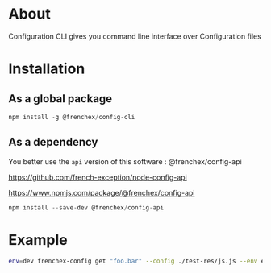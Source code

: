 # About

Configuration CLI gives you command line interface over Configuration files

# Installation

## As a global package
```typescript
npm install -g @frenchex/config-cli
```

## As a dependency

You better use the ```api``` version of this software : @frenchex/config-api

https://github.com/french-exception/node-config-api

https://www.npmjs.com/package/@frenchex/config-api

```typescript
npm install --save-dev @frenchex/config-api
```


# Example

```bash
env=dev frenchex-config get "foo.bar" --config ./test-res/js.js --env env
```
